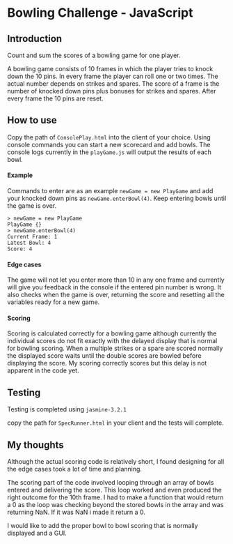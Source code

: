 
Bowling Challenge - JavaScript
=================

## Introduction

Count and sum the scores of a bowling game for one player.

A bowling game consists of 10 frames in which the player tries to knock down the 10 pins. In every frame the player can roll one or two times. The actual number depends on strikes and spares. The score of a frame is the number of knocked down pins plus bonuses for strikes and spares. After every frame the 10 pins are reset.

## How to use

Copy the path of `ConsolePlay.html` into the client of your choice.
Using console commands you can start a new scorecard and add bowls. The console logs currently in the `playGame.js` will output the results of each bowl.

#### Example

Commands to enter are as an example `newGame = new PlayGame` and add your knocked down pins as `newGame.enterBowl(4)`. Keep entering bowls until the game is over.

```
> newGame = new PlayGame  
PlayGame {}
> newGame.enterBowl(4)
Current Frame: 1
Latest Bowl: 4
Score: 4
```

#### Edge cases

The game will not let you enter more than 10 in any one frame and currently will give you feedback in the console if the entered pin number is wrong. It also checks when the game is over, returning the score and resetting all the variables ready for a new game.

#### Scoring
Scoring is calculated correctly for a bowling game although currently the individual scores do not fit exactly with the delayed display that is normal for bowling scoring. When a multiple strikes or a spare are scored normally the displayed score waits until the double scores are bowled before displaying the score. My scoring correctly scores but this delay is not apparent in the code yet.

## Testing

Testing is completed using `jasmine-3.2.1`

copy the path for `SpecRunner.html` in your client and the tests will complete.

## My thoughts

Although the actual scoring code is relatively short, I found designing for all the edge cases took a lot of time and planning.

The scoring part of the code involved looping through an array of bowls entered and delivering the score. This loop worked and even produced the right outcome for the 10th frame. I had to make a function that would return a 0 as the loop was checking beyond the stored bowls in the array and was returning NaN. If it was NaN i made it return a 0.

I would like to add the proper bowl to bowl scoring that is normally displayed and a GUI.
